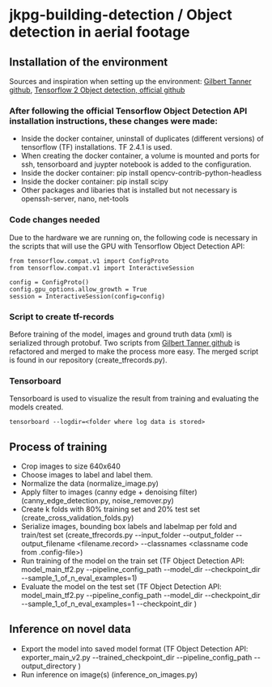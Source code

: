# jkpg-building-detection / Object detection in aerial footage
## Installation of the environment
Sources and inspiration when setting up the environment:
[Gilbert Tanner github](https://github.com/TannerGilbert/Tensorflow-Object-Detection-API-Train-Model), 
[Tensorflow 2 Object detection, official github](https://github.com/tensorflow/models/blob/master/research/object_detection/g3doc/tf2.md)

### After following the official Tensorflow Object Detection API installation instructions, these changes were made:
 * Inside the docker container, uninstall of duplicates (different versions) of tensorflow (TF) installations. TF 2.4.1 is used.
 * When creating the docker container, a volume is mounted and ports for ssh, tensorboard and juypter notebook is added to the configuration.
 * Inside the docker container: pip install opencv-contrib-python-headless
 * Inside the docker container: pip install scipy
 * Other packages and libaries that is installed but not necessary is openssh-server, nano, net-tools
 
### Code changes needed
Due to the hardware we are running on, the following code is necessary in the scripts that will use the GPU with Tensorflow Object Detection API:
```
from tensorflow.compat.v1 import ConfigProto
from tensorflow.compat.v1 import InteractiveSession

config = ConfigProto()
config.gpu_options.allow_growth = True
session = InteractiveSession(config=config)
```

### Script to create tf-records
Before training of the model, images and ground truth data (xml) is serialized through protobuf. Two scripts from [Gilbert Tanner github](https://github.com/TannerGilbert/Tensorflow-Object-Detection-API-Train-Model) is refactored and merged to make the process more easy. The merged script is found in our repository (create_tfrecords.py).

### Tensorboard
Tensorboard is used to visualize the result from training and evaluating the models created.
```
tensorboard --logdir=<folder where log data is stored>
```

## Process of training
 * Crop images to size 640x640
 * Choose images to label and label them.
 * Normalize the data (normalize_image.py)
 * Apply filter to images (canny edge + denoising filter) (canny_edge_detection.py, noise_remover.py)
 * Create k folds with 80% training set and 20% test set (create_cross_validation_folds.py)
 * Serialize images, bounding box labels and labelmap per fold and train/test set (create_tfrecords.py --input_folder <folder name> --output_folder <folder name> --output_filename <filename.record> --classnames <classname code from .config-file>)
 * Run training of the model on the train set (TF Object Detection API: model_main_tf2.py --pipeline_config_path <config file> --model_dir <folder name> --checkpoint_dir <folder name> --sample_1_of_n_eval_examples=1)
 * Evaluate the model on the test set (TF Object Detection API: model_main_tf2.py --pipeline_config_path <config file> --model_dir <folder name> --checkpoint_dir <folder name> --sample_1_of_n_eval_examples=1 --checkpoint_dir <folder with checkpoints> )

## Inference on novel data
 * Export the model into saved model format (TF Object Detection API: exporter_main_v2.py --trained_checkpoint_dir <folder name> --pipeline_config_path <config file> --output_directory <folder name>)
 * Run inference on image(s) (inference_on_images.py)
